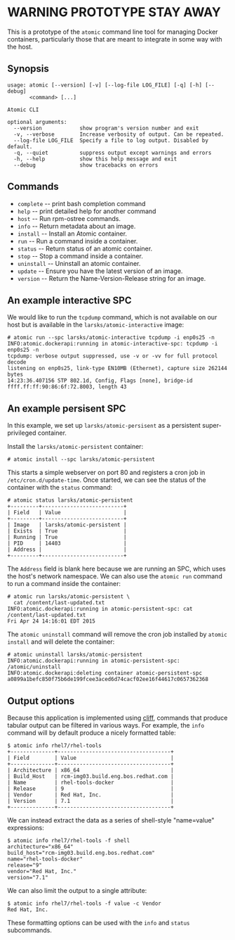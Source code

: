 # WARNING PROTOTYPE STAY AWAY

This is a prototype of the `atomic` command line tool for managing
Docker containers, particularly those that are meant to integrate in
some way with the host.

## Synopsis

    usage: atomic [--version] [-v] [--log-file LOG_FILE] [-q] [-h] [--debug]
           <command> [...]

    Atomic CLI

    optional arguments:
      --version            show program's version number and exit
      -v, --verbose        Increase verbosity of output. Can be repeated.
      --log-file LOG_FILE  Specify a file to log output. Disabled by default.
      -q, --quiet          suppress output except warnings and errors
      -h, --help           show this help message and exit
      --debug              show tracebacks on errors

## Commands

- `complete` -- print bash completion command
- `help` -- print detailed help for another command
- `host` -- Run rpm-ostree commands.
- `info` -- Return metadata about an image.
- `install` -- Install an Atomic container.
- `run` -- Run a command inside a container.
- `status` -- Return status of an atomic container.
- `stop` -- Stop a command inside a container.
- `uninstall` -- Uninstall an atomic container.
- `update` -- Ensure you have the latest version of an image.
- `version` -- Return the Name-Version-Release string for an image.

## An example interactive SPC

We would like to run the `tcpdump` command, which is not available on
our host but is available in the `larsks/atomic-interactive` image:

    # atomic run --spc larsks/atomic-interactive tcpdump -i enp0s25 -n
    INFO:atomic.dockerapi:running in atomic-interactive-spc: tcpdump -i enp0s25 -n
    tcpdump: verbose output suppressed, use -v or -vv for full protocol decode
    listening on enp0s25, link-type EN10MB (Ethernet), capture size 262144 bytes
    14:23:36.407156 STP 802.1d, Config, Flags [none], bridge-id ffff.ff:ff:90:86:6f:72.8003, length 43

## An example persisent SPC

In this example, we set up `larsks/atomic-persisent` as a persistent
super-privileged container.

Install the `larsks/atomic-persistent` container:

    # atomic install --spc larsks/atomic-persistent

This starts a simple webserver on port 80 and registers a cron job in `/etc/cron.d/update-time`.  Once started, we can see the status of the container with the `status` command:

    # atomic status larsks/atomic-persistent
    +---------+--------------------------+
    | Field   | Value                    |
    +---------+--------------------------+
    | Image   | larsks/atomic-persistent |
    | Exists  | True                     |
    | Running | True                     |
    | PID     | 14403                    |
    | Address |                          |
    +---------+--------------------------+

The `Address` field is blank here because we are running an SPC, which
uses the host's network namespace.  We can also use the `atomic run`
command to run a command inside the container:

    # atomic run larsks/atomic-persistent \
      cat /content/last-updated.txt
    INFO:atomic.dockerapi:running in atomic-persistent-spc: cat /content/last-updated.txt
    Fri Apr 24 14:16:01 EDT 2015
    
The `atomic uninstall` command will remove the cron job installed by
`atomic install` and will delete the container:

    # atomic uninstall larsks/atomic-persistent
    INFO:atomic.dockerapi:running in atomic-persistent-spc: /atomic/uninstall
    INFO:atomic.dockerapi:deleting container atomic-persistent-spc
    a0899a1befc850f75b6de199fcee3aced6d74cacf02ee16f44617c0657362368

## Output options

Because this application is implemented using [cliff][], commands that
produce tabular output can be filtered in various ways.  For example,
the `info` command will by default produce a nicely formatted table:

[cliff]: https://pypi.python.org/pypi/cliff

    $ atomic info rhel7/rhel-tools
    +--------------+------------------------------------+
    | Field        | Value                              |
    +--------------+------------------------------------+
    | Architecture | x86_64                             |
    | Build_Host   | rcm-img03.build.eng.bos.redhat.com |
    | Name         | rhel-tools-docker                  |
    | Release      | 9                                  |
    | Vendor       | Red Hat, Inc.                      |
    | Version      | 7.1                                |
    +--------------+------------------------------------+

We can instead extract the data as a series of shell-style
"name=value" expressions:

    $ atomic info rhel7/rhel-tools -f shell
    architecture="x86_64"
    build_host="rcm-img03.build.eng.bos.redhat.com"
    name="rhel-tools-docker"
    release="9"
    vendor="Red Hat, Inc."
    version="7.1"

We can also limit the output to a single attribute:

    
    $ atomic info rhel7/rhel-tools -f value -c Vendor
    Red Hat, Inc.

These formatting options can be used with the `info` and `status`
subcommands.
